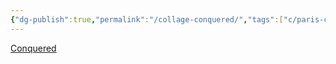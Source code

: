 ```yaml
---
{"dg-publish":true,"permalink":"/collage-conquered/","tags":["c/paris-collage","c/garbage","c/mountain","c/red","c/green","c/geometric"],"created":"2024-01-01T16:39:53.518-05:00","updated":"2024-01-01T17:19:34.100-05:00"}
---
```



[Conquered](https://www.instagram.com/p/Bz7-3FOB9J7/)